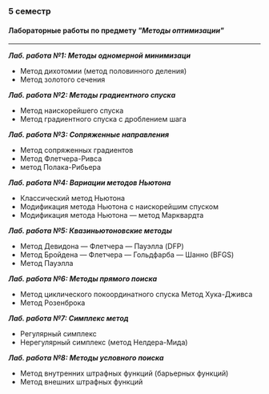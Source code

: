 ### 5 семестр

#### Лабораторные работы по предмету ***"Методы оптимизации"***
---
***Лаб. работа №1: Методы одномерной минимизаци***

- Метод дихотомии (метод половинного деления)
- Метод золотого сечения
    
***Лаб. работа №2: Методы градиентного спуска***

- Метод наискорейшего спуска
- Метод градиентного спуска с дроблением шага

***Лаб. работа №3: Сопряженные направления***

- Метод сопряженных градиентов
- Метод Флетчера-Ривса
- метод Полака-Рибьера

***Лаб. работа №4: Вариации методов Ньютона***

- Классический метод Ньютона
- Модификация метода Ньютона с наискорейшим спуском
- Модификация метода Ньютона — метод Марквардта

***Лаб. работа №5: Квазиньютоновские методы***

- Метод Девидона — Флетчера — Пауэлла (DFP)
- Метод Бройдена — Флетчера — Гольдфарба — Шанно (BFGS)
- Метод Пауэлла
  
***Лаб. работа №6: Методы прямого поиска***

- Метод циклического покоординатного спуска
  Метод Хука-Дживса
- Метод Розенброка

***Лаб. работа №7: Симплекс метод***

- Регулярный симплекс
- Нерегулярный симплекс (метод Нелдера-Мида)
  
***Лаб. работа №8: Методы условного поиска***

- Метод внутренних штрафных функций (барьерных
функций)
- Метод внешних штрафных функций


